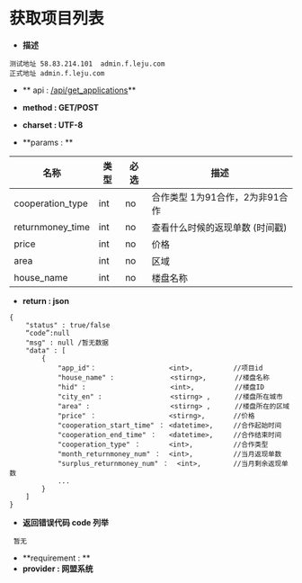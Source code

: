 
# 获取项目列表


* **描述**
```
测试地址 58.83.214.101  admin.f.leju.com
正式地址 admin.f.leju.com
```


* ** api : [ /api/get_applications]( /api/get_applications)** 

* **method : GET/POST**

* **charset : UTF-8**

* **params : **

| 名称|类型| 必选 | 描述|
| -- | -- | -- | -- |
| cooperation_type  | int | no | 合作类型 1为91合作，2为非91合作|
| returnmoney_time  | int | no | 查看什么时候的返现单数 (时间戳)|
| price  | int | no | 价格 |
| area  | int | no | 区域 |
| house_name  | int | no | 楼盘名称 |


* **return : json**

```
{
    "status" : true/false
    “code”:null
    "msg" : null /暂无数据 
    "data" : [
        {
            "app_id"：                  <int>,          //项目id
            "house_name" :              <stirng>,       //楼盘名称
            "hid" :                     <int>,          //楼盘ID
            "city_en" :                 <stirng> ,      //楼盘所在城市
            "area" :                    <stirng> ,      //楼盘所在的区域
            "price" ：                  <stirng>,       //价格
            "cooperation_start_time" ： <datetime>,     //合作起始时间
            "cooperation_end_time" ：   <datetime>,     //合作结束时间
            "cooperation_type" ：       <int>,          //合作类型
            "month_returnmoney_num" ：  <int>,          //当月返现单数
            "surplus_returnmoney_num" ：  <int>,        //当月剩余返现单数
            ...
        }
    ]
}

```
* **返回错误代码 code 列举**

```
 暂无

```

* **requirement : **
* **provider : 网盟系统**
